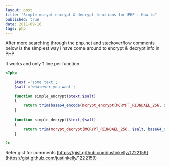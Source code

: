```yaml
--- 
layout: post
title: "Simple mcrypt encrypt & decrypt functions for PHP : How to"
published: true
date: 2011-09-16
tags: php
---
```

After more searching through the [php.net](http://php.net) and stackoverflow comments below 
is the simplest way i have come around to encrypt & decrypt info in PHP

It works and only 1 line per function

``` php
<?php
 
    $text ='some text';
    $salt ='whatever_you_want';
 
    function simple_encrypt($text,$salt)
    {  
        return trim(base64_encode(mcrypt_encrypt(MCRYPT_RIJNDAEL_256, $salt, $text, MCRYPT_MODE_ECB, mcrypt_create_iv(mcrypt_get_iv_size(MCRYPT_RIJNDAEL_256, MCRYPT_MODE_ECB), MCRYPT_RAND))));
    }
 
    function simple_decrypt($text,$salt)
    {  
        return trim(mcrypt_decrypt(MCRYPT_RIJNDAEL_256, $salt, base64_decode($text), MCRYPT_MODE_ECB, mcrypt_create_iv(mcrypt_get_iv_size(MCRYPT_RIJNDAEL_256, MCRYPT_MODE_ECB), MCRYPT_RAND)));
    }
 
?>
```

Refer gist for comments [https://gist.github.com/justinkelly/1222159](https://gist.github.com/justinkelly/1222159)